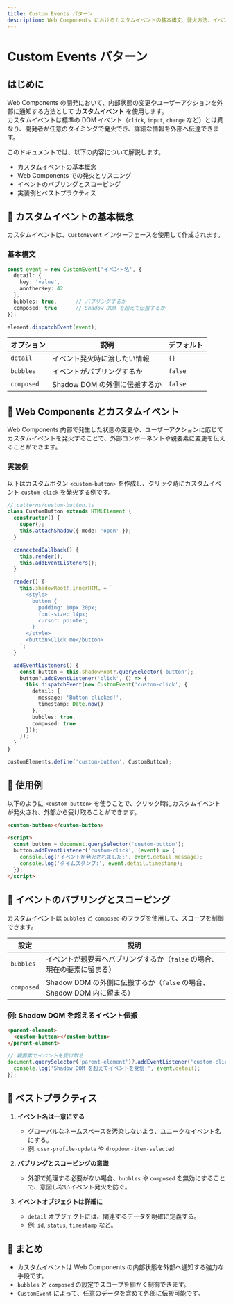```yaml
---
title: Custom Events パターン
description: Web Components におけるカスタムイベントの基本構文、発火方法、イベント伝播の制御、実装例とベストプラクティスを網羅的に解説。
---
```


# Custom Events パターン

## はじめに
Web Components の開発において、内部状態の変更やユーザーアクションを外部に通知する方法として **カスタムイベント** を使用します。  
カスタムイベントは標準の DOM イベント（`click`, `input`, `change` など）とは異なり、開発者が任意のタイミングで発火でき、詳細な情報を外部へ伝達できます。

このドキュメントでは、以下の内容について解説します。

- カスタムイベントの基本概念
- Web Components での発火とリスニング
- イベントのバブリングとスコーピング
- 実装例とベストプラクティス


## 🔹 カスタムイベントの基本概念
カスタムイベントは、`CustomEvent` インターフェースを使用して作成されます。

### 基本構文
```typescript
const event = new CustomEvent('イベント名', {
  detail: {
    key: 'value',
    anotherKey: 42
  },
  bubbles: true,      // バブリングするか
  composed: true      // Shadow DOM を超えて伝搬するか
});

element.dispatchEvent(event);
```

| オプション | 説明 | デフォルト |
|---|---|---|
| `detail`| イベント発火時に渡したい情報 | `{}`|
| `bubbles` | イベントがバブリングするか | `false` |
| `composed`| Shadow DOM の外側に伝搬するか | `false` |


## 🔹 Web Components とカスタムイベント
Web Components 内部で発生した状態の変更や、ユーザーアクションに応じてカスタムイベントを発火することで、外部コンポーネントや親要素に変更を伝えることができます。

### 実装例
以下はカスタムボタン `<custom-button>` を作成し、クリック時にカスタムイベント `custom-click` を発火する例です。

```typescript
// patterns/custom-button.ts
class CustomButton extends HTMLElement {
  constructor() {
    super();
    this.attachShadow({ mode: 'open' });
  }

  connectedCallback() {
    this.render();
    this.addEventListeners();
  }

  render() {
    this.shadowRoot!.innerHTML = `
      <style>
        button {
          padding: 10px 20px;
          font-size: 14px;
          cursor: pointer;
        }
      </style>
      <button>Click me</button>
    `;
  }

  addEventListeners() {
    const button = this.shadowRoot?.querySelector('button');
    button?.addEventListener('click', () => {
      this.dispatchEvent(new CustomEvent('custom-click', {
        detail: {
          message: 'Button clicked!',
          timestamp: Date.now()
        },
        bubbles: true,
        composed: true
      }));
    });
  }
}

customElements.define('custom-button', CustomButton);
```

## 🔹 使用例
以下のように `<custom-button>` を使うことで、クリック時にカスタムイベントが発火され、外部から受け取ることができます。

```html
<custom-button></custom-button>

<script>
  const button = document.querySelector('custom-button');
  button.addEventListener('custom-click', (event) => {
    console.log('イベントが発火されました:', event.detail.message);
    console.log('タイムスタンプ:', event.detail.timestamp);
  });
</script>
```

## 🔹 イベントのバブリングとスコーピング
カスタムイベントは `bubbles` と `composed` のフラグを使用して、スコープを制御できます。

| 設定 | 説明 |
|---|---|
| `bubbles` | イベントが親要素へバブリングするか（`false` の場合、現在の要素に留まる） |
| `composed` | Shadow DOM の外側に伝搬するか（`false` の場合、Shadow DOM 内に留まる） |

### 例: Shadow DOM を超えるイベント伝搬
```html
<parent-element>
  <custom-button></custom-button>
</parent-element>
```

```typescript
// 親要素でイベントを受け取る
document.querySelector('parent-element')?.addEventListener('custom-click', (event) => {
  console.log('Shadow DOM を超えてイベントを受信:', event.detail);
});
```

## 🔹 ベストプラクティス
1. **イベント名は一意にする**
   - グローバルなネームスペースを汚染しないよう、ユニークなイベント名にする。
   - 例: `user-profile-update` や `dropdown-item-selected`

2. **バブリングとスコーピングの意識**
   - 外部で処理する必要がない場合、`bubbles` や `composed` を無効にすることで、意図しないイベント発火を防ぐ。

3. **イベントオブジェクトは詳細に**
   - `detail` オブジェクトには、関連するデータを明確に定義する。
   - 例: `id`, `status`, `timestamp` など。

## 🔹 まとめ
- カスタムイベントは Web Components の内部状態を外部へ通知する強力な手段です。
- `bubbles` と `composed` の設定でスコープを細かく制御できます。
- `CustomEvent` によって、任意のデータを含めて外部に伝搬可能です。